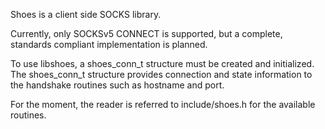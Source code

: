 Shoes is a client side SOCKS library.

Currently, only SOCKSv5 CONNECT is supported, but a complete, standards
compliant implementation is planned.

To use libshoes, a shoes_conn_t structure must be created and initialized. The
shoes_conn_t structure provides connection and state information to the
handshake routines such as hostname and port.

For the moment, the reader is referred to include/shoes.h for the available
routines.

<!-- vim: set tw=80: -->
